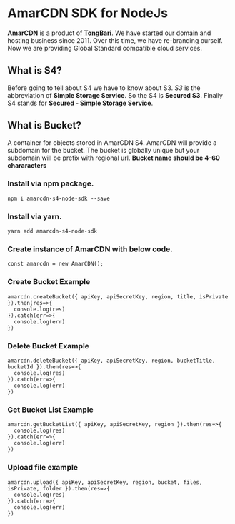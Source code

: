 # AmarCDN SDK for NodeJs  

**AmarCDN** is a product of **[TongBari](https://tongbari.com/)**. We have started our domain and hosting business since 2011. Over this time, we have re-branding ourself. Now we are providing Global Standard compatible cloud services.

## What is S4?
Before going to tell about S4 we have to know about S3. *S3* is the abbreviation of **Simple Storage Service**. So the S4 is **Secured S3**. Finally S4 stands for **Secured - Simple Storage Service**.

## What is Bucket?
A container for objects stored in AmarCDN S4. AmarCDN will provide a subdomain for the bucket. The bucket is globally unique but your subdomain will be prefix with regional url. **Bucket name should be 4-60 chararacters**


### Install via npm package.

```
npm i amarcdn-s4-node-sdk --save
```

### Install via yarn.

```
yarn add amarcdn-s4-node-sdk
```

### Create instance of AmarCDN with below code.


```
const amarcdn = new AmarCDN();
```



### Create Bucket Example

```
amarcdn.createBucket({ apiKey, apiSecretKey, region, title, isPrivate }).then(res=>{
  console.log(res)
}).catch(err=>{
  console.log(err)
})
```


### Delete Bucket Example

```
amarcdn.deleteBucket({ apiKey, apiSecretKey, region, bucketTitle, bucketId }).then(res=>{
  console.log(res)
}).catch(err=>{
  console.log(err)
})
```

### Get Bucket List Example

```
amarcdn.getBucketList({ apiKey, apiSecretKey, region }).then(res=>{
  console.log(res)
}).catch(err=>{
  console.log(err)
})
```


### Upload file example

```
amarcdn.upload({ apiKey, apiSecretKey, region, bucket, files, isPrivate, folder }).then(res=>{
  console.log(res)
}).catch(err=>{
  console.log(err)
})
```
